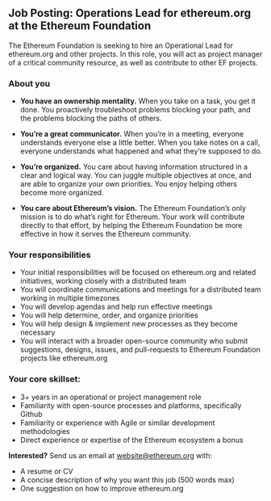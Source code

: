 ## Job Posting: Operations Lead for ethereum.org at the Ethereum Foundation

The Ethereum Foundation is seeking to hire an Operational Lead for ethereum.org and other projects. In this role, you will act as project manager of a critical community resource, as well as contribute to other EF projects.

### About you

- **You have an ownership mentality.** When you take on a task, you get it done. You proactively troubleshoot problems blocking your path, and the problems blocking the paths of others. 

- **You’re a great communicator.** When you’re in a meeting, everyone understands everyone else a little better. When you take notes on a call, everyone understands what happened and what they’re supposed to do. 

- **You’re organized.** You care about having information structured in a clear and logical way. You can juggle multiple objectives at once, and are able to organize your own priorities. You enjoy helping others become more organized. 

- **You care about Ethereum’s vision.** The Ethereum Foundation’s only mission is to do what’s right for Ethereum. Your work will contribute directly to that effort, by helping the Ethereum Foundation be more effective in how it serves the Ethereum community. 

### Your responsibilities

- Your initial responsibilities will be focused on ethereum.org and related initiatives, working closely with a distributed team
- You will coordinate communications and meetings for a distributed team working in multiple timezones
- You will develop agendas and help run effective meetings 
- You will help determine, order, and organize priorities
- You will help design & implement new processes as they become necessary
- You will interact with a broader open-source community who submit suggestions, designs, issues, and pull-requests to Ethereum Foundation projects like ethereum.org 

### Your core skillset:


- 3+ years in an operational or project management role
- Familiarity with open-source processes and platforms, specifically Github
- Familiarity or experience with Agile or similar development methodologies
- Direct experience or expertise of the Ethereum ecosystem a bonus

**Interested?** Send us an email at website@ethereum.org with:
- A resume or CV
- A concise description of why you want this job (500 words max)
- One suggestion on how to improve ethereum.org

